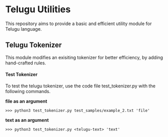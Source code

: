 # Telugu Utilities
This repository aims to provide a basic and efficient utility module for Telugu language.

## Telugu Tokenizer
This module modifies an exisiting tokenizer for better efficiency, by adding hand-crafted rules.

#### Test Tokenizer

To test the telugu tokenizer, use the code file test_tokenizer.py with the following commands.

**file as an argument**
```
>>> python3 test_tokenizer.py test_samples/example_2.txt 'file'
```

**text as an argument**
```
>>> python3 test_tokenizer.py <telugu-text> 'text'
```
